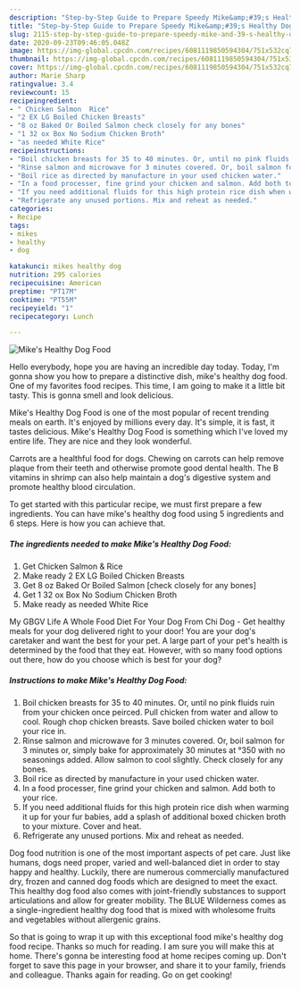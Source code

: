 ```yaml
---
description: "Step-by-Step Guide to Prepare Speedy Mike&amp;#39;s Healthy Dog Food"
title: "Step-by-Step Guide to Prepare Speedy Mike&amp;#39;s Healthy Dog Food"
slug: 2115-step-by-step-guide-to-prepare-speedy-mike-and-39-s-healthy-dog-food
date: 2020-09-23T09:46:05.048Z
image: https://img-global.cpcdn.com/recipes/6081119850594304/751x532cq70/mikes-healthy-dog-food-recipe-main-photo.jpg
thumbnail: https://img-global.cpcdn.com/recipes/6081119850594304/751x532cq70/mikes-healthy-dog-food-recipe-main-photo.jpg
cover: https://img-global.cpcdn.com/recipes/6081119850594304/751x532cq70/mikes-healthy-dog-food-recipe-main-photo.jpg
author: Marie Sharp
ratingvalue: 3.4
reviewcount: 15
recipeingredient:
- " Chicken Salmon  Rice"
- "2 EX LG Boiled Chicken Breasts"
- "8 oz Baked Or Boiled Salmon check closely for any bones"
- "1 32 ox Box No Sodium Chicken Broth"
- "as needed White Rice"
recipeinstructions:
- "Boil chicken breasts for 35 to 40 minutes. Or, until no pink fluids ruin from your chicken once peirced. Pull chicken from water and allow to cool. Rough chop chicken breasts. Save boiled chicken water to boil your rice in."
- "Rinse salmon and microwave for 3 minutes covered. Or, boil salmon for 3 minutes or, simply bake for approximately 30 minutes at °350 with no seasonings added. Allow salmon to cool slightly. Check closely for any bones."
- "Boil rice as directed by manufacture in your used chicken water."
- "In a food processer, fine grind your chicken and salmon. Add both to your rice."
- "If you need additional fluids for this high protein rice dish when warming it up for your fur babies, add a splash of additional boxed chicken broth to your mixture. Cover and heat."
- "Refrigerate any unused portions. Mix and reheat as needed."
categories:
- Recipe
tags:
- mikes
- healthy
- dog

katakunci: mikes healthy dog 
nutrition: 295 calories
recipecuisine: American
preptime: "PT17M"
cooktime: "PT55M"
recipeyield: "1"
recipecategory: Lunch

---
```



![Mike&#39;s Healthy Dog Food](https://img-global.cpcdn.com/recipes/6081119850594304/751x532cq70/mikes-healthy-dog-food-recipe-main-photo.jpg)

Hello everybody, hope you are having an incredible day today. Today, I'm gonna show you how to prepare a distinctive dish, mike&#39;s healthy dog food. One of my favorites food recipes. This time, I am going to make it a little bit tasty. This is gonna smell and look delicious.

Mike&#39;s Healthy Dog Food is one of the most popular of recent trending meals on earth. It's enjoyed by millions every day. It's simple, it is fast, it tastes delicious. Mike&#39;s Healthy Dog Food is something which I've loved my entire life. They are nice and they look wonderful.

Carrots are a healthful food for dogs. Chewing on carrots can help remove plaque from their teeth and otherwise promote good dental health. The B vitamins in shrimp can also help maintain a dog&#39;s digestive system and promote healthy blood circulation.


To get started with this particular recipe, we must first prepare a few ingredients. You can have mike&#39;s healthy dog food using 5 ingredients and 6 steps. Here is how you can achieve that.

<!--inarticleads1-->

##### The ingredients needed to make Mike&#39;s Healthy Dog Food:

1. Get  Chicken Salmon &amp; Rice
1. Make ready 2 EX LG Boiled Chicken Breasts
1. Get 8 oz Baked Or Boiled Salmon [check closely for any bones]
1. Get 1 32 ox Box No Sodium Chicken Broth
1. Make ready as needed White Rice


My GBGV Life A Whole Food Diet For Your Dog From Chi Dog - Get healthy meals for your dog delivered right to your door! You are your dog&#39;s caretaker and want the best for your pet. A large part of your pet&#39;s health is determined by the food that they eat. However, with so many food options out there, how do you choose which is best for your dog? 

<!--inarticleads2-->

##### Instructions to make Mike&#39;s Healthy Dog Food:

1. Boil chicken breasts for 35 to 40 minutes. Or, until no pink fluids ruin from your chicken once peirced. Pull chicken from water and allow to cool. Rough chop chicken breasts. Save boiled chicken water to boil your rice in.
1. Rinse salmon and microwave for 3 minutes covered. Or, boil salmon for 3 minutes or, simply bake for approximately 30 minutes at °350 with no seasonings added. Allow salmon to cool slightly. Check closely for any bones.
1. Boil rice as directed by manufacture in your used chicken water.
1. In a food processer, fine grind your chicken and salmon. Add both to your rice.
1. If you need additional fluids for this high protein rice dish when warming it up for your fur babies, add a splash of additional boxed chicken broth to your mixture. Cover and heat.
1. Refrigerate any unused portions. Mix and reheat as needed.


Dog food nutrition is one of the most important aspects of pet care. Just like humans, dogs need proper, varied and well-balanced diet in order to stay happy and healthy. Luckily, there are numerous commercially manufactured dry, frozen and canned dog foods which are designed to meet the exact. This healthy dog food also comes with joint-friendly substances to support articulations and allow for greater mobility. The BLUE Wilderness comes as a single-ingredient healthy dog food that is mixed with wholesome fruits and vegetables without allergenic grains. 

So that is going to wrap it up with this exceptional food mike&#39;s healthy dog food recipe. Thanks so much for reading. I am sure you will make this at home. There's gonna be interesting food at home recipes coming up. Don't forget to save this page in your browser, and share it to your family, friends and colleague. Thanks again for reading. Go on get cooking!

